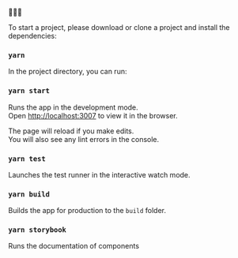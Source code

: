 :rocket::rocket::rocket:

To start a project, please download or clone a project and install the dependencies:

### `yarn`

In the project directory, you can run:
### `yarn start`

Runs the app in the development mode.<br />
Open [http://localhost:3007](http://localhost:3007) to view it in the browser.

The page will reload if you make edits.<br />
You will also see any lint errors in the console.

### `yarn test`

Launches the test runner in the interactive watch mode.

### `yarn build`

Builds the app for production to the `build` folder.

### `yarn storybook`

Runs the documentation of components

